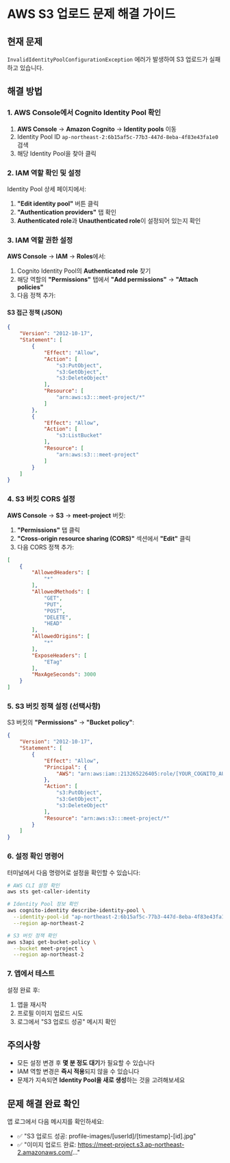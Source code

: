 # AWS S3 업로드 문제 해결 가이드

## 현재 문제
`InvalidIdentityPoolConfigurationException` 에러가 발생하여 S3 업로드가 실패하고 있습니다.

## 해결 방법

### 1. AWS Console에서 Cognito Identity Pool 확인

1. **AWS Console** → **Amazon Cognito** → **Identity pools** 이동
2. Identity Pool ID `ap-northeast-2:6b15af5c-77b3-447d-8eba-4f83e43fa1e0` 검색
3. 해당 Identity Pool을 찾아 클릭

### 2. IAM 역할 확인 및 설정

Identity Pool 상세 페이지에서:

1. **"Edit identity pool"** 버튼 클릭
2. **"Authentication providers"** 탭 확인
3. **Authenticated role**과 **Unauthenticated role**이 설정되어 있는지 확인

### 3. IAM 역할 권한 설정

**AWS Console** → **IAM** → **Roles**에서:

1. Cognito Identity Pool의 **Authenticated role** 찾기
2. 해당 역할의 **"Permissions"** 탭에서 **"Add permissions"** → **"Attach policies"**
3. 다음 정책 추가:

#### S3 접근 정책 (JSON)
```json
{
    "Version": "2012-10-17",
    "Statement": [
        {
            "Effect": "Allow",
            "Action": [
                "s3:PutObject",
                "s3:GetObject",
                "s3:DeleteObject"
            ],
            "Resource": [
                "arn:aws:s3:::meet-project/*"
            ]
        },
        {
            "Effect": "Allow",
            "Action": [
                "s3:ListBucket"
            ],
            "Resource": [
                "arn:aws:s3:::meet-project"
            ]
        }
    ]
}
```

### 4. S3 버킷 CORS 설정

**AWS Console** → **S3** → **meet-project** 버킷:

1. **"Permissions"** 탭 클릭
2. **"Cross-origin resource sharing (CORS)"** 섹션에서 **"Edit"** 클릭
3. 다음 CORS 정책 추가:

```json
[
    {
        "AllowedHeaders": [
            "*"
        ],
        "AllowedMethods": [
            "GET",
            "PUT",
            "POST",
            "DELETE",
            "HEAD"
        ],
        "AllowedOrigins": [
            "*"
        ],
        "ExposeHeaders": [
            "ETag"
        ],
        "MaxAgeSeconds": 3000
    }
]
```

### 5. S3 버킷 정책 설정 (선택사항)

S3 버킷의 **"Permissions"** → **"Bucket policy"**:

```json
{
    "Version": "2012-10-17",
    "Statement": [
        {
            "Effect": "Allow",
            "Principal": {
                "AWS": "arn:aws:iam::213265226405:role/[YOUR_COGNITO_AUTHENTICATED_ROLE]"
            },
            "Action": [
                "s3:PutObject",
                "s3:GetObject",
                "s3:DeleteObject"
            ],
            "Resource": "arn:aws:s3:::meet-project/*"
        }
    ]
}
```

### 6. 설정 확인 명령어

터미널에서 다음 명령어로 설정을 확인할 수 있습니다:

```bash
# AWS CLI 설정 확인
aws sts get-caller-identity

# Identity Pool 정보 확인
aws cognito-identity describe-identity-pool \
  --identity-pool-id "ap-northeast-2:6b15af5c-77b3-447d-8eba-4f83e43fa1e0" \
  --region ap-northeast-2

# S3 버킷 정책 확인
aws s3api get-bucket-policy \
  --bucket meet-project \
  --region ap-northeast-2
```

### 7. 앱에서 테스트

설정 완료 후:
1. 앱을 재시작
2. 프로필 이미지 업로드 시도
3. 로그에서 "S3 업로드 성공" 메시지 확인

## 주의사항

- 모든 설정 변경 후 **몇 분 정도 대기**가 필요할 수 있습니다
- IAM 역할 변경은 **즉시 적용**되지 않을 수 있습니다
- 문제가 지속되면 **Identity Pool을 새로 생성**하는 것을 고려해보세요

## 문제 해결 완료 확인

앱 로그에서 다음 메시지를 확인하세요:
- ✅ "S3 업로드 성공: profile-images/[userId]/[timestamp]-[id].jpg"
- ✅ "이미지 업로드 완료: https://meet-project.s3.ap-northeast-2.amazonaws.com/..."